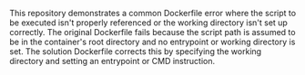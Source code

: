This repository demonstrates a common Dockerfile error where the script to be executed isn't properly referenced or the working directory isn't set up correctly. The original Dockerfile fails because the script path is assumed to be in the container's root directory and no entrypoint or working directory is set. The solution Dockerfile corrects this by specifying the working directory and setting an entrypoint or CMD instruction.